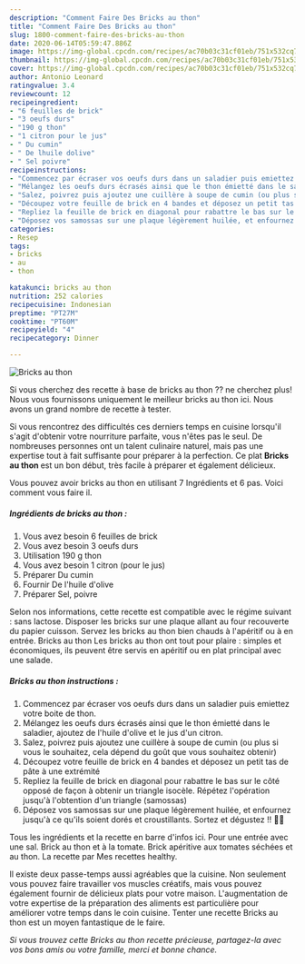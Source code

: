 ```yaml
---
description: "Comment Faire Des Bricks au thon"
title: "Comment Faire Des Bricks au thon"
slug: 1800-comment-faire-des-bricks-au-thon
date: 2020-06-14T05:59:47.886Z
image: https://img-global.cpcdn.com/recipes/ac70b03c31cf01eb/751x532cq70/bricks-au-thon-photo-principale-de-la-recette.jpg
thumbnail: https://img-global.cpcdn.com/recipes/ac70b03c31cf01eb/751x532cq70/bricks-au-thon-photo-principale-de-la-recette.jpg
cover: https://img-global.cpcdn.com/recipes/ac70b03c31cf01eb/751x532cq70/bricks-au-thon-photo-principale-de-la-recette.jpg
author: Antonio Leonard
ratingvalue: 3.4
reviewcount: 12
recipeingredient:
- "6 feuilles de brick"
- "3 oeufs durs"
- "190 g thon"
- "1 citron pour le jus"
- " Du cumin"
- " De lhuile dolive"
- " Sel poivre"
recipeinstructions:
- "Commencez par écraser vos oeufs durs dans un saladier puis emiettez votre boite de thon."
- "Mélangez les oeufs durs écrasés ainsi que le thon émietté dans le saladier, ajoutez de l&#39;huile d&#39;olive et le jus d&#39;un citron."
- "Salez, poivrez puis ajoutez une cuillère à soupe de cumin (ou plus si vous le souhaitez, cela dépend du goût que vous souhaitez obtenir)"
- "Découpez votre feuille de brick en 4 bandes et déposez un petit tas de pâte à une extrémité"
- "Repliez la feuille de brick en diagonal pour rabattre le bas sur le côté opposé de façon à obtenir un triangle isocèle. Répétez l&#39;opération jusqu&#39;à l&#39;obtention d&#39;un triangle (samossas)"
- "Déposez vos samossas sur une plaque légèrement huilée, et enfournez jusqu&#39;à ce qu&#39;ils soient dorés et croustillants. Sortez et dégustez !! 👩‍🍳"
categories:
- Resep
tags:
- bricks
- au
- thon

katakunci: bricks au thon 
nutrition: 252 calories
recipecuisine: Indonesian
preptime: "PT27M"
cooktime: "PT60M"
recipeyield: "4"
recipecategory: Dinner

---
```



![Bricks au thon](https://img-global.cpcdn.com/recipes/ac70b03c31cf01eb/751x532cq70/bricks-au-thon-photo-principale-de-la-recette.jpg)

Si vous cherchez des recette à base de bricks au thon ?? ne cherchez plus! Nous vous fournissons uniquement le meilleur bricks au thon ici. Nous avons un grand nombre de recette à tester.

Si vous rencontrez des difficultés ces derniers temps en cuisine lorsqu'il s'agit d'obtenir votre nourriture parfaite, vous n'êtes pas le seul. De nombreuses personnes ont un talent culinaire naturel, mais pas une expertise tout à fait suffisante pour préparer à la perfection. Ce plat <strong> Bricks au thon </strong> est un bon début, très facile à préparer et également délicieux.

<!--inarticleads1-->

Vous pouvez avoir bricks au thon en utilisant 7 Ingrédients et 6 pas. Voici comment vous faire il.

##### Ingrédients de bricks au thon :

1. Vous avez besoin 6 feuilles de brick
1. Vous avez besoin 3 oeufs durs
1. Utilisation 190 g thon
1. Vous avez besoin 1 citron (pour le jus)
1. Préparer  Du cumin
1. Fournir  De l&#39;huile d&#39;olive
1. Préparer  Sel, poivre


Selon nos informations, cette recette est compatible avec le régime suivant : sans lactose. Disposer les bricks sur une plaque allant au four recouverte du papier cuisson. Servez les bricks au thon bien chauds à l&#39;apéritif ou à en entrée. Bricks au thon Les bricks au thon ont tout pour plaire : simples et économiques, ils peuvent être servis en apéritif ou en plat principal avec une salade. 

<!--inarticleads2-->

##### Bricks au thon instructions :

1. Commencez par écraser vos oeufs durs dans un saladier puis emiettez votre boite de thon.
1. Mélangez les oeufs durs écrasés ainsi que le thon émietté dans le saladier, ajoutez de l&#39;huile d&#39;olive et le jus d&#39;un citron.
1. Salez, poivrez puis ajoutez une cuillère à soupe de cumin (ou plus si vous le souhaitez, cela dépend du goût que vous souhaitez obtenir)
1. Découpez votre feuille de brick en 4 bandes et déposez un petit tas de pâte à une extrémité
1. Repliez la feuille de brick en diagonal pour rabattre le bas sur le côté opposé de façon à obtenir un triangle isocèle. Répétez l&#39;opération jusqu&#39;à l&#39;obtention d&#39;un triangle (samossas)
1. Déposez vos samossas sur une plaque légèrement huilée, et enfournez jusqu&#39;à ce qu&#39;ils soient dorés et croustillants. Sortez et dégustez !! 👩‍🍳


Tous les ingrédients et la recette en barre d&#39;infos ici. Pour une entrée avec une sal. Brick au thon et à la tomate. Brick apéritive aux tomates séchées et au thon. La recette par Mes recettes healthy. 

<!--inarticleads1-->

<p>
Il existe deux passe-temps aussi agréables que la cuisine. Non seulement vous pouvez faire travailler vos muscles créatifs, mais vous pouvez également fournir de délicieux plats pour votre maison. L'augmentation de votre expertise de la préparation des aliments est particulière pour améliorer votre temps dans le coin cuisine. Tenter une recette Bricks au thon est un moyen fantastique de le faire.
</p>

<p>
<i>Si vous trouvez cette Bricks au thon recette précieuse, partagez-la avec vos bons amis ou votre famille, merci et bonne chance.</i>
</p>
